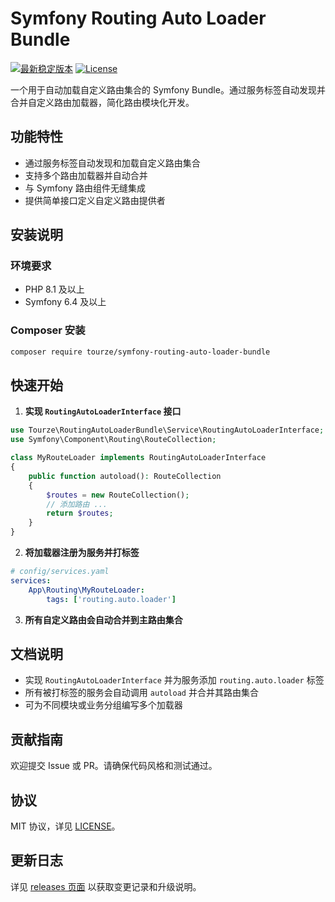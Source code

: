 # Symfony Routing Auto Loader Bundle

[![最新稳定版本](https://img.shields.io/packagist/v/tourze/symfony-routing-auto-loader-bundle.svg)](https://packagist.org/packages/tourze/symfony-routing-auto-loader-bundle)
[![License](https://img.shields.io/badge/license-MIT-blue.svg)](LICENSE)

一个用于自动加载自定义路由集合的 Symfony Bundle。通过服务标签自动发现并合并自定义路由加载器，简化路由模块化开发。

## 功能特性

- 通过服务标签自动发现和加载自定义路由集合
- 支持多个路由加载器并自动合并
- 与 Symfony 路由组件无缝集成
- 提供简单接口定义自定义路由提供者

## 安装说明

### 环境要求

- PHP 8.1 及以上
- Symfony 6.4 及以上

### Composer 安装

```bash
composer require tourze/symfony-routing-auto-loader-bundle
```

## 快速开始

1. **实现 `RoutingAutoLoaderInterface` 接口**

```php
use Tourze\RoutingAutoLoaderBundle\Service\RoutingAutoLoaderInterface;
use Symfony\Component\Routing\RouteCollection;

class MyRouteLoader implements RoutingAutoLoaderInterface
{
    public function autoload(): RouteCollection
    {
        $routes = new RouteCollection();
        // 添加路由 ...
        return $routes;
    }
}
```

2. **将加载器注册为服务并打标签**

```yaml
# config/services.yaml
services:
    App\Routing\MyRouteLoader:
        tags: ['routing.auto.loader']
```

3. **所有自定义路由会自动合并到主路由集合**

## 文档说明

- 实现 `RoutingAutoLoaderInterface` 并为服务添加 `routing.auto.loader` 标签
- 所有被打标签的服务会自动调用 `autoload` 并合并其路由集合
- 可为不同模块或业务分组编写多个加载器

## 贡献指南

欢迎提交 Issue 或 PR。请确保代码风格和测试通过。

## 协议

MIT 协议，详见 [LICENSE](LICENSE)。

## 更新日志

详见 [releases 页面](https://packagist.org/packages/tourze/symfony-routing-auto-loader-bundle#releases) 以获取变更记录和升级说明。
